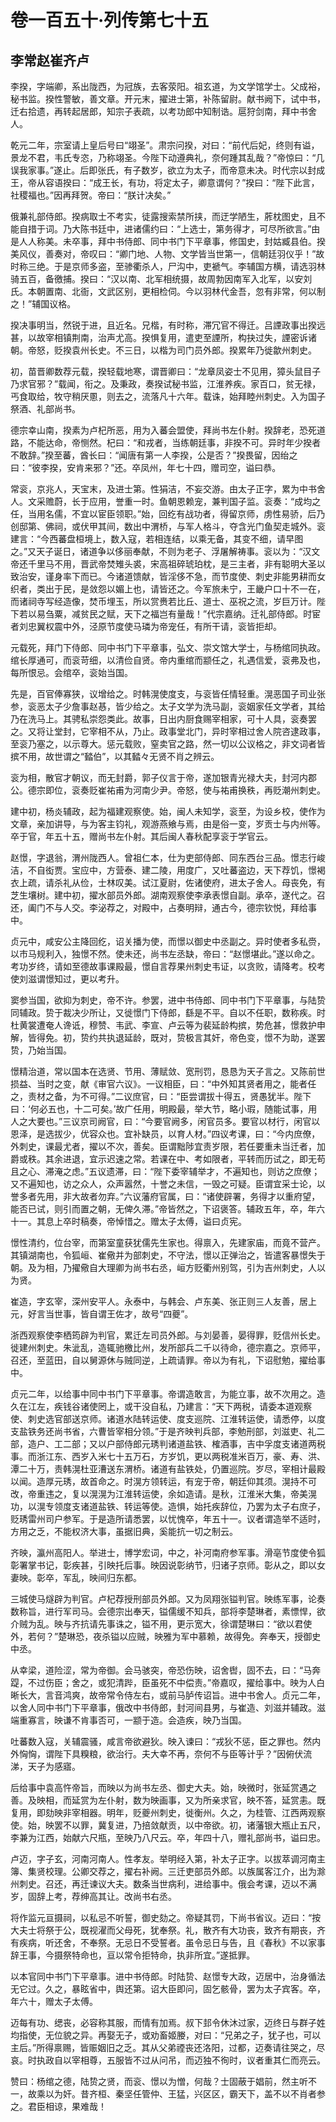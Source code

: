 # 卷一百五十·列传第七十五

## 李常赵崔齐卢

李揆，字端卿，系出陇西，为冠族，去客荥阳。祖玄道，为文学馆学士。父成裕，秘书监。揆性警敏，善文章。开元末，擢进士第，补陈留尉。献书阙下，试中书，迁右拾遗，再转起居郎，知宗子表疏，以考功郎中知制诰。扈狩剑南，拜中书舍人。

乾元二年，宗室请上皇后号曰“翊圣”。肃宗问揆，对曰：“前代后妃，终则有谥，景龙不君，韦氏专恣，乃称翊圣。今陛下动遵典礼，奈何踵其乱哉？”帝惊曰：“几误我家事。”遂止。后即张氏，有子数岁，欲立为太子，而帝意未决。时代宗以封成王，帝从容语揆曰：“成王长，有功，将定太子，卿意谓何？”揆曰：“陛下此言，社稷福也。”因再拜贺。帝曰：“朕计决矣。”

俄兼礼部侍郎。揆病取士不考实，徒露搜索禁所挟，而迂学陋生，葄枕图史，且不能自措于词。乃大陈书廷中，进诸儒约曰：“上选士，第务得才，可尽所欲言。”由是人人称美。未卒事，拜中书侍郎、同中书门下平章事，修国史，封姑臧县伯。揆美风仪，善奏对，帝叹曰：“卿门地、人物、文学皆当世第一，信朝廷羽仪乎！”故时称三绝。于是京师多盗，至骖衢杀人，尸沟中，吏褫气。李辅国方横，请选羽林骑五百，备徼捕。揆曰：“汉以南、北军相统摄，故周勃因南军入北军，以安刘氏。本朝置南、北衙，文武区别，更相检伺。今以羽林代金吾，忽有非常，何以制之！”辅国议格。

揆决事明当，然锐于进，且近名。兄楷，有时称，滞冗官不得迁。吕諲政事出揆远甚，以故宰相镇荆南，治声尤高。揆惧复用，遣吏至諲所，构抉过失，諲密诉诸朝。帝怒，贬揆袁州长史。不三日，以楷为司门员外郎。揆累年乃徙歙州刺史。

初，苗晋卿数荐元载，揆轻载地寒，谓晋卿曰：“龙章凤姿士不见用，獐头鼠目子乃求官邪？”载闻，衔之。及秉政，奏揆试秘书监，江淮养疾。家百口，贫无禄，丐食取给，牧守稍厌慁，则去之，流落凡十六年。载诛，始拜睦州刺史。入为国子祭酒、礼部尚书。

德宗幸山南，揆素为卢杞所恶，用为入蕃会盟使，拜尚书左仆射。揆辞老，恐死道路，不能达命，帝恻然。杞曰：“和戎者，当练朝廷事，非揆不可。异时年少揆者不敢辞。”揆至蕃，酋长曰：“闻唐有第一人李揆，公是否？”揆畏留，因绐之曰：“彼李揆，安肯来邪？”还。卒凤州，年七十四，赠司空，谥曰恭。

常衮，京兆人，天宝末，及进士第。性狷洁，不妄交游。由太子正字，累为中书舍人。文采赡蔚，长于应用，誉重一时。鱼朝恩赖宠，兼判国子监。衮奏：“成均之任，当用名儒，不宜以宦臣领职。”始，回纥有战功者，得留京师，虏性易骄，后乃创邸第、佛祠，或伏甲其间，数出中渭桥，与军人格斗，夺含光门鱼契走城外。衮建言：“今西蕃盘桓境上，数入寇，若相连结，以乘无备，其变不细，请早图之。”又天子诞日，诸道争以侈丽奉献，不则为老子、浮屠解祷事。衮以为：“汉文帝还千里马不用，晋武帝焚雉头裘，宋高祖碎琥珀枕，是三主者，非有聪明大圣以致治安，谨身率下而已。今诸道馈献，皆淫侈不急，而节度使、刺史非能男耕而女织者，类出于民，是敛怨以媚上也，请皆还之。今军旅未宁，王畿户口十不一在，而诸祠寺写经造像，焚币埋玉，所以赏赉若比丘、道士、巫祝之流，岁巨万计。陛下若以易刍粟，减贫民之赋，天下之福岂有量哉！”代宗嘉纳。迁礼部侍郎。时宦者刘忠翼权震中外，泾原节度使马璘为帝宠任，有所干请，衮皆拒却。

元载死，拜门下侍郎、同中书门下平章事，弘文、崇文馆大学士，与杨绾同执政。绾长厚通可，而衮苛细，以清俭自贤。帝内重绾而颛任之，礼遇信爱，衮弗及也，每所恨忌。会绾卒，衮始当国。

先是，百官俸寡狭，议增给之。时韩滉使度支，与衮皆任情轻重。滉恶国子司业张参，衮恶太子少詹事赵惎，皆少给之。太子文学为洗马副，衮姻家任文学者，其给乃在洗马上。其骋私崇怨类此。故事，日出内厨食赐宰相家，可十人具，衮奏罢之。又将让堂封，它宰相不从，乃止。政事堂北门，异时宰相过舍人院咨逮政事，至衮乃塞之，以示尊大。惩元载败，窒卖官之路，然一切以公议格之，非文词者皆摈不用，故世谓之“濌伯”，以其濌々无贤不肖之辨云。

衮为相，散官才朝议，而无封爵，郭子仪言于帝，遂加银青光禄大夫，封河内郡公。德宗即位，衮奏贬崔祐甫为河南少尹。帝怒，使与祐甫换秩，再贬潮州刺史。

建中初，杨炎辅政，起为福建观察使。始，闽人未知学，衮至，为设乡校，使作为文章，亲加讲导，与为客主钧礼，观游燕飨与焉，由是俗一变，岁贡士与内州等。卒于官，年五十五，赠尚书左仆射。其后闽人春秋配享衮于学官云。

赵憬，字退翁，渭州陇西人。曾祖仁本，仕为吏部侍郎、同东西台三品。憬志行峻洁，不自衒贾。宝应中，方营泰、建二陵，用度广，又吐蕃盗边，天下荐饥，憬褐衣上疏，请杀礼从俭，士林叹美。试江夏尉，佐诸使府，进太子舍人。母丧免，有芝生壤树。建中初，擢水部员外郎。湖南观察使李承表憬自副。承卒，遂代之。召还，阖门不与人交。李泌荐之，对殿中，占奏明辩，通古今，德宗钦悦，拜给事中。

贞元中，咸安公主降回纥，诏关播为使，而憬以御史中丞副之。异时使者多私赍，以市马规利入，独憬不然。使未还，尚书左丞缺，帝曰：“赵憬堪此。”遂以命之。考功岁终，请如至德故事课殿最，憬自言荐果州刺史韦证，以贪败，请降考。校考使刘滋谓憬知过，更以考升。

窦参当国，欲抑为刺史，帝不许。参罢，进中书侍郎、同中书门下平章事，与陆贽同辅政。贽于裁决少所让，又徙憬门下侍郎，繇是不平。自以不任职，数称疾。时杜黄裳遭奄人谗诋，穆赞、韦武、李宣、卢云等为裴延龄构摈，势危甚，憬救护申解，皆得免。初，贽约共执退延龄，既对，贽极言其奸，帝色变，憬不为助，遂罢贽，乃始当国。

憬精治道，常以国本在选贤、节用、薄赋敛、宽刑罚，恳恳为天子言之。又陈前世损益、当时之变，献《审官六议》。一议相臣，曰：“中外知其贤者用之，能者任之，责材之备，为不可得。”二议庶官，曰：“臣尝谓拔十得五，贤愚犹半。陛下曰：‘何必五也，十二可矣。’故广任用，明殿最，举大节，略小瑕，随能试事，用人之大要也。”三议京司阙官，曰：“今要官阙多，闲官员多。要官以材行，闲官以恩泽，是选拔少，优容众也。宜补缺员，以育人材。”四议考课，曰：“今内庶僚，外刺史，课最尤者，擢以不次，善矣。臣谓黜陟宜责岁限，若任要重未当迁者，加爵或秩。其余进退，宜示迟速之常。若课在中、考如限者，平转而历试之，即无苟且之心、滞淹之虑。”五议遗滞，曰：“陛下委宰辅举才，不遍知也，则访之庶僚；又不遍知也，访之众人，众声嚣然，十誉之未信，一毁之可疑。臣谓宜采士论，以誉多者先用，非大故者勿弃。”六议藩府官属，曰：“诸使辟署，务得才以重府望，能否已试，则引而置之朝，无俾久滞。”帝皆然之，下诏褒答。辅政五年，卒，年六十一。其息上卒时稿奏，帝悼惜之。赠太子太傅，谥曰贞宪。

憬性清约，位台宰，而第室童获犹儒先生家也。得禀入，先建家庙，而竟不营产。其镇湖南也，令狐峘、崔儆并为部刺史，不守法，憬以正弹治之，皆遣客暴憬失于朝。及为相，乃擢儆自大理卿为尚书右丞，峘方贬衢州别驾，引为吉州刺史，人以为贤。

崔造，字玄宰，深州安平人。永泰中，与韩会、卢东美、张正则三人友善，居上元，好言当世事，皆自谓王佐才，故号“四夔”。

浙西观察使李栖筠辟为判官，累迁左司员外郎。与刘晏善，晏得罪，贬信州长史。徙建州刺史。朱泚乱，造辄驰檄比州，发所部兵二千以待命，德宗嘉之。京师平，召还，至蓝田，自以舅源休与贼同逆，上疏请罪。帝以为有礼，下诏慰勉，擢给事中。

贞元二年，以给事中同中书门下平章事。帝谓造敢言，为能立事，故不次用之。造久在江左，疾钱谷诸使罔上，或干没自私，乃建言：“天下两税，请委本道观察使、刺史选官部送京师。诸道水陆转运使、度支巡院、江淮转运使，请悉停，以度支盐铁务还尚书省，六曹皆宰相分领。”于是齐映判兵部，李勉刑部，刘滋吏、礼二部，造户、工二部；又以户部侍郎元琇判诸道盐铁、榷酒事，吉中孚度支诸道两税事。而浙江东、西岁入米七十五万石，方岁饥，更以两税准米百万，豪、寿、洪、潭二十万，责韩滉杜亚漕送东渭桥。诸道有盐铁处，仍置巡院。岁尽，宰相计最殿以闻。造厚元琇，故首命之。时滉方领转运，有宠于帝，朝廷仰其须。滉持不可改，帝重违之，复以滉滉为江淮转运使，余如造请。是秋，江淮米大集，帝美滉功，以滉专领度支诸道盐铁、转运等使。造惧，始托疾辞位，乃罢为太子右庶子，贬琇雷州司户参军。于是造所请悉罢，以忧愧卒，年五十一。议者谓造举不适时，方用之乏，不能权济大事，虽据旧典，奚能抗一切之制云。

齐映，瀛州高阳人。举进士，博学宏词，中之，补河南府参军事。滑亳节度使令狐彰署掌书记，彰疾甚，引映托后事。映因说彰纳节，归诸子京师。彰从之，即以女妻映。彰卒，军乱，映间归东都。

三城使马燧辟为判官。卢杞荐授刑部员外郎。又为凤翔张镒判官。映练军事，论奏数称旨，进行军司马。会德宗出奉天，镒儒缓不知兵，部将李楚琳者，素慓悍，欲介贼为乱。映与齐抗请先事诛之，镒不用，更示宽大，徐谓楚琳曰：“欲以君使外，若何？”楚琳恐，夜杀镒以应贼，映雅为军中慕赖，故得免。奔奉天，授御史中丞。

从幸梁，道险涩，常为帝御。会马骇突，帝恐伤映，诏舍辔，固不去，曰：“马奔踶，不过伤臣；舍之，或犯清跸，臣虽死不中偿责。”帝嘉叹，擢给事中。映为人白晰长大，言音鸿爽，故帝常令侍左右，或前马胪传诏旨。进中书舍人。贞元二年，以舍人同中书门下平章事，俄改中书侍郎，封河间县男，与崔造、刘滋并辅政。滋端重寡言，映谦不肯事否可，一颛于造。会造疾，映乃当国。

吐蕃数入寇，关辅震骚，咸言帝欲避狄。映入谏曰：“戎狄不惩，臣之罪也。然内外恟恟，谓陛下具糗粮，欲治行。夫大幸不再，奈何不与臣等计乎？”因俯伏流涕，天子为感寤。

后给事中袁高忤帝旨，而映以为尚书左丞、御史大夫。始，映微时，张延赏遇之善。及映相，而延赏为左仆射，数为映画事，又为所亲求官，映不答，延赏恚。既复用，即劾映非宰相器。明年，贬夔州刺史，徙衡州。久之，为桂管、江西两观察使。始，映罢不以罪，冀复进，乃掊敛献贡，以中帝欲。初，诸藩银大瓶止五尺，李兼为江西，始献六尺瓶，至映乃八尺云。卒，年四十八，赠礼部尚书，谥曰忠。

卢迈，字子玄，河南河南人。性孝友。举明经入第，补太子正字。以拔萃调河南主簿、集贤校理。公卿交荐之，擢右补阙。三迁吏部员外郎。以族属客江介，出为滁州刺史。召还，再迁谏议大夫。数条当世病利，进给事中。俄会考课，迈以不满岁，固辞上考，荐绅高其让。改尚书右丞。

将作监元亘摄祠，以私忌不听誓，御史劾之。帝疑其罚，下尚书省议。迈曰：“按大夫士将祭于公，既视濯而父母死，犹奉祭。礼，散齐有大功丧，致齐有期丧，齐有疾病，听还舍，不奉祭。无忌日不受誓者。虽令忌日与告，且《春秋》不以家事辞王事，今摄祭特命也，亘以常令拒特命，执非所宜。”遂抵罪。

以本官同中书门下平章事。进中书侍郎。时陆贽、赵憬专大政，迈居中，治身循法无它过。久之，暴眩省中，舆还第。诏大臣即问，固乞骸骨，罢为太子宾客。卒，年六十，赠太子太傅。

迈每有功、缌丧，必容称其服，而情有加焉。叔下邽令休沐过家，迈终日与群子姓均指使，无位貌之异。再娶无子，或劝畜姬媵，对曰：“兄弟之子，犹子也，可以主后。”所得禀赐，皆赈姻旧之乏。其从父弟禋丧还洛阳，过都，迈奏请往哭之，尽哀。时执政自以宰相尊，五服皆不过从问吊，而迈独不徇时，议者重其仁而亮云。

赞曰：杨绾之德，陆贽之贤，而衮、憬以为憎，何哉？士固蔽于娼前，然主听不一，故乘以为奸。昔齐桓、秦坚任管仲、王猛，兴区区，霸天下，盖不以不肖者参之。君臣相谅，果难哉！
